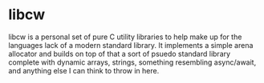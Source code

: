 # libcw

libcw is a personal set of pure C utility libraries to help make up for
the languages lack of a modern standard library. It implements a simple
arena allocator and builds on top of that a sort of psuedo standard library
complete with dynamic arrays, strings, something resembling async/await,
and anything else I can think to throw in here.
